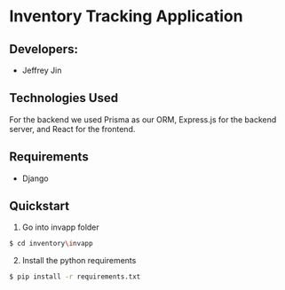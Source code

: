 # Inventory Tracking Application

## Developers:

* Jeffrey Jin

## Technologies Used  
For the backend we used Prisma as our ORM, Express.js for the backend server, and React for the frontend.

## Requirements
* Django

## Quickstart

1. Go into invapp folder
```bash
$ cd inventory\invapp
```
2. Install the python requirements
```bash
$ pip install -r requirements.txt
```
